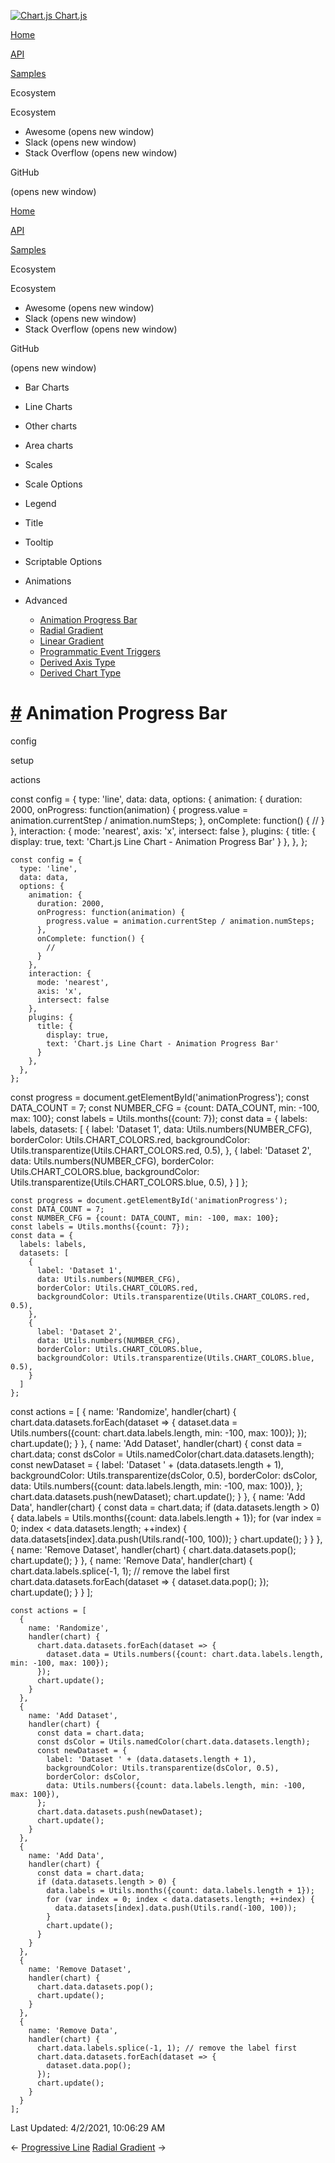 <a href="/docs/3.0.0/" class="home-link router-link-active"><img src="/docs/3.0.0/favicon.ico" alt="Chart.js" class="logo" /> <span class="site-name can-hide">Chart.js</span></a>

<a href="/docs/3.0.0/" class="nav-link">Home</a>

<a href="/docs/3.0.0/api/" class="nav-link">API</a>

<a href="/docs/3.0.0/samples/" class="nav-link router-link-active">Samples</a>

<span class="title">Ecosystem</span> <span class="arrow down"></span>

<span class="title">Ecosystem</span> <span class="arrow right"></span>

-   Awesome
    <span class="sr-only">(opens new window)</span>
-   Slack
    <span class="sr-only">(opens new window)</span>
-   Stack Overflow
    <span class="sr-only">(opens new window)</span>

GitHub

<span class="sr-only">(opens new window)</span>

<a href="/docs/3.0.0/" class="nav-link">Home</a>

<a href="/docs/3.0.0/api/" class="nav-link">API</a>

<a href="/docs/3.0.0/samples/" class="nav-link router-link-active">Samples</a>

<span class="title">Ecosystem</span> <span class="arrow down"></span>

<span class="title">Ecosystem</span> <span class="arrow right"></span>

-   Awesome
    <span class="sr-only">(opens new window)</span>
-   Slack
    <span class="sr-only">(opens new window)</span>
-   Stack Overflow
    <span class="sr-only">(opens new window)</span>

GitHub

<span class="sr-only">(opens new window)</span>

-   Bar Charts <span class="arrow right"></span>

-   Line Charts <span class="arrow right"></span>

-   Other charts <span class="arrow right"></span>

-   Area charts <span class="arrow right"></span>

-   Scales <span class="arrow right"></span>

-   Scale Options <span class="arrow right"></span>

-   Legend <span class="arrow right"></span>

-   Title <span class="arrow right"></span>

-   Tooltip <span class="arrow right"></span>

-   Scriptable Options <span class="arrow right"></span>

-   Animations <span class="arrow right"></span>

-   Advanced <span class="arrow down"></span>

    -   <a href="/docs/3.0.0/samples/advanced/progress-bar.html" class="active sidebar-link">Animation Progress Bar</a>
    -   <a href="/docs/3.0.0/samples/advanced/radial-gradient.html" class="sidebar-link">Radial Gradient</a>
    -   <a href="/docs/3.0.0/samples/advanced/linear-gradient.html" class="sidebar-link">Linear Gradient</a>
    -   <a href="/docs/3.0.0/samples/advanced/programmatic-events.html" class="sidebar-link">Programmatic Event Triggers</a>
    -   <a href="/docs/3.0.0/samples/advanced/derived-axis-type.html" class="sidebar-link">Derived Axis Type</a>
    -   <a href="/docs/3.0.0/samples/advanced/derived-chart-type.html" class="sidebar-link">Derived Chart Type</a>

<a href="#animation-progress-bar" class="header-anchor">#</a> Animation Progress Bar
====================================================================================

config

setup

actions

<a href="https://github.com/chartjs/Chart.js/blob/master/docs/samples/advanced/progress-bar.md" class="code-editor-tool fab fa-github fa-lg" title="View on GitHub"></a>

const config = { type: 'line', data: data, options: { animation: { duration: 2000, onProgress: function(animation) { progress.value = animation.currentStep / animation.numSteps; }, onComplete: function() { // } }, interaction: { mode: 'nearest', axis: 'x', intersect: false }, plugins: { title: { display: true, text: 'Chart.js Line Chart - Animation Progress Bar' } }, }, };

    const config = {
      type: 'line',
      data: data,
      options: {
        animation: {
          duration: 2000,
          onProgress: function(animation) {
            progress.value = animation.currentStep / animation.numSteps;
          },
          onComplete: function() {
            //
          }
        },
        interaction: {
          mode: 'nearest',
          axis: 'x',
          intersect: false
        },
        plugins: {
          title: {
            display: true,
            text: 'Chart.js Line Chart - Animation Progress Bar'
          }
        },
      },
    };

const progress = document.getElementById('animationProgress'); const DATA\_COUNT = 7; const NUMBER\_CFG = {count: DATA\_COUNT, min: -100, max: 100}; const labels = Utils.months({count: 7}); const data = { labels: labels, datasets: \[ { label: 'Dataset 1', data: Utils.numbers(NUMBER\_CFG), borderColor: Utils.CHART\_COLORS.red, backgroundColor: Utils.transparentize(Utils.CHART\_COLORS.red, 0.5), }, { label: 'Dataset 2', data: Utils.numbers(NUMBER\_CFG), borderColor: Utils.CHART\_COLORS.blue, backgroundColor: Utils.transparentize(Utils.CHART\_COLORS.blue, 0.5), } \] };

    const progress = document.getElementById('animationProgress');
    const DATA_COUNT = 7;
    const NUMBER_CFG = {count: DATA_COUNT, min: -100, max: 100};
    const labels = Utils.months({count: 7});
    const data = {
      labels: labels,
      datasets: [
        {
          label: 'Dataset 1',
          data: Utils.numbers(NUMBER_CFG),
          borderColor: Utils.CHART_COLORS.red,
          backgroundColor: Utils.transparentize(Utils.CHART_COLORS.red, 0.5),
        },
        {
          label: 'Dataset 2',
          data: Utils.numbers(NUMBER_CFG),
          borderColor: Utils.CHART_COLORS.blue,
          backgroundColor: Utils.transparentize(Utils.CHART_COLORS.blue, 0.5),
        }
      ]
    };

const actions = \[ { name: 'Randomize', handler(chart) { chart.data.datasets.forEach(dataset =&gt; { dataset.data = Utils.numbers({count: chart.data.labels.length, min: -100, max: 100}); }); chart.update(); } }, { name: 'Add Dataset', handler(chart) { const data = chart.data; const dsColor = Utils.namedColor(chart.data.datasets.length); const newDataset = { label: 'Dataset ' + (data.datasets.length + 1), backgroundColor: Utils.transparentize(dsColor, 0.5), borderColor: dsColor, data: Utils.numbers({count: data.labels.length, min: -100, max: 100}), }; chart.data.datasets.push(newDataset); chart.update(); } }, { name: 'Add Data', handler(chart) { const data = chart.data; if (data.datasets.length &gt; 0) { data.labels = Utils.months({count: data.labels.length + 1}); for (var index = 0; index &lt; data.datasets.length; ++index) { data.datasets\[index\].data.push(Utils.rand(-100, 100)); } chart.update(); } } }, { name: 'Remove Dataset', handler(chart) { chart.data.datasets.pop(); chart.update(); } }, { name: 'Remove Data', handler(chart) { chart.data.labels.splice(-1, 1); // remove the label first chart.data.datasets.forEach(dataset =&gt; { dataset.data.pop(); }); chart.update(); } } \];

    const actions = [
      {
        name: 'Randomize',
        handler(chart) {
          chart.data.datasets.forEach(dataset => {
            dataset.data = Utils.numbers({count: chart.data.labels.length, min: -100, max: 100});
          });
          chart.update();
        }
      },
      {
        name: 'Add Dataset',
        handler(chart) {
          const data = chart.data;
          const dsColor = Utils.namedColor(chart.data.datasets.length);
          const newDataset = {
            label: 'Dataset ' + (data.datasets.length + 1),
            backgroundColor: Utils.transparentize(dsColor, 0.5),
            borderColor: dsColor,
            data: Utils.numbers({count: data.labels.length, min: -100, max: 100}),
          };
          chart.data.datasets.push(newDataset);
          chart.update();
        }
      },
      {
        name: 'Add Data',
        handler(chart) {
          const data = chart.data;
          if (data.datasets.length > 0) {
            data.labels = Utils.months({count: data.labels.length + 1});
            for (var index = 0; index < data.datasets.length; ++index) {
              data.datasets[index].data.push(Utils.rand(-100, 100));
            }
            chart.update();
          }
        }
      },
      {
        name: 'Remove Dataset',
        handler(chart) {
          chart.data.datasets.pop();
          chart.update();
        }
      },
      {
        name: 'Remove Data',
        handler(chart) {
          chart.data.labels.splice(-1, 1); // remove the label first
          chart.data.datasets.forEach(dataset => {
            dataset.data.pop();
          });
          chart.update();
        }
      }
    ];

<span class="prefix">Last Updated:</span> <span class="time">4/2/2021, 10:06:29 AM</span>

<span class="prev"> ← <a href="/docs/3.0.0/samples/animations/progressive-line.html" class="prev">Progressive Line</a> </span> <span class="next"> [Radial Gradient](/docs/3.0.0/samples/advanced/radial-gradient.html) → </span>
